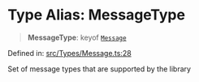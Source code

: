 # Type Alias: MessageType

> **MessageType**: keyof [`Message`](../namespaces/proto/classes/Message.md)

Defined in: [src/Types/Message.ts:28](https://github.com/Fokusdotid/Baileys/blob/db1d3e5f41e9eede5877460f9adbb0224021575c/src/Types/Message.ts#L28)

Set of message types that are supported by the library
